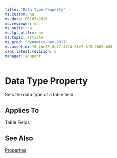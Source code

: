 ```yaml
---
title: "Data Type Property"
ms.custom: na
ms.date: 06/05/2016
ms.reviewer: na
ms.suite: na
ms.tgt_pltfrm: na
ms.topic: article
ms.prod: "dynamics-nav-2017"
ms.assetid: 15cfbe58-8ef7-4f14-8fe7-615c2685eb94
caps.latest.revision: 5
manager: edupont
---
```

# Data Type Property
Sets the data type of a table field.  
  
## Applies To  
 Table Fields  
  
## See Also  
 [Properties](Properties.md)